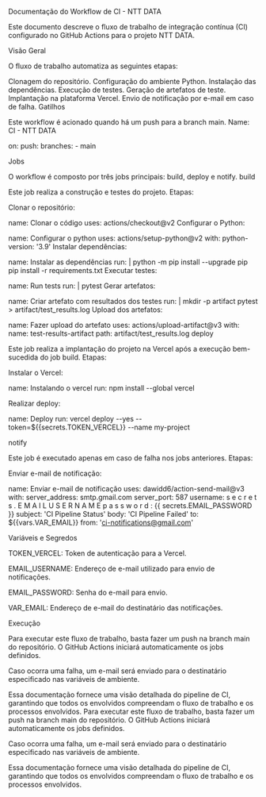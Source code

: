 Documentação do Workflow de CI - NTT DATA

Este documento descreve o fluxo de trabalho de integração contínua (CI) configurado no GitHub Actions para o projeto NTT DATA.

Visão Geral

O fluxo de trabalho automatiza as seguintes etapas:

Clonagem do repositório.
Configuração do ambiente Python.
Instalação das dependências.
Execução de testes.
Geração de artefatos de teste.
Implantação na plataforma Vercel.
Envio de notificação por e-mail em caso de falha.
Gatilhos

Este workflow é acionado quando há um push para a branch main.
Name: CI - NTT DATA

on: push: branches: - main

Jobs

O workflow é composto por três jobs principais: build, deploy e notify.
build

Este job realiza a construção e testes do projeto.
Etapas:

Clonar o repositório:

name: Clonar o código uses: actions/checkout@v2
Configurar o Python:

name: Configurar o python uses: actions/setup-python@v2 with: python-version: '3.9'
Instalar dependências:

name: Instalar as dependências run: | python -m pip install --upgrade pip pip install -r requirements.txt
Executar testes:

name: Run tests run: | pytest
Gerar artefatos:

name: Criar artefato com resultados dos testes run: | mkdir -p artifact pytest > artifact/test_results.log
Upload dos artefatos:

name: Fazer upload do artefato uses: actions/upload-artifact@v3 with: name: test-results-artifact path: artifact/test_results.log
deploy

Este job realiza a implantação do projeto na Vercel após a execução bem-sucedida do job build.
Etapas:

Instalar o Vercel:

name: Instalando o vercel run: npm install --global vercel

Realizar deploy:

name: Deploy run: vercel deploy --yes --token=${{secrets.TOKEN_VERCEL}} --name my-project

notify

Este job é executado apenas em caso de falha nos jobs anteriores.
Etapas:

Enviar e-mail de notificação:

name: Enviar e-mail de notificação uses: dawidd6/action-send-mail@v3 with: server_address: smtp.gmail.com server_port: 587 username: 
s
e
c
r
e
t
s
.
E
M
A
I
L
U
S
E
R
N
A
M
E
p
a
s
s
w
o
r
d
:
{{ secrets.EMAIL_PASSWORD }} subject: 'CI Pipeline Status' body: 'CI Pipeline Failed' to: ${{vars.VAR_EMAIL}} from: 'ci-notifications@gmail.com'

Variáveis e Segredos

TOKEN_VERCEL: Token de autenticação para a Vercel.

EMAIL_USERNAME: Endereço de e-mail utilizado para envio de notificações.

EMAIL_PASSWORD: Senha do e-mail para envio.

VAR_EMAIL: Endereço de e-mail do destinatário das notificações.

Execução

Para executar este fluxo de trabalho, basta fazer um push na branch main do repositório. O GitHub Actions iniciará automaticamente os jobs definidos.

Caso ocorra uma falha, um e-mail será enviado para o destinatário especificado nas variáveis de ambiente.

Essa documentação fornece uma visão detalhada do pipeline de CI, garantindo que todos os envolvidos compreendam o fluxo de trabalho e os processos envolvidos. Para executar este fluxo de trabalho, basta fazer um push na branch main do repositório. O GitHub Actions iniciará automaticamente os jobs definidos.

Caso ocorra uma falha, um e-mail será enviado para o destinatário especificado nas variáveis de ambiente.

Essa documentação fornece uma visão detalhada do pipeline de CI, garantindo que todos os envolvidos compreendam o fluxo de trabalho e os processos envolvidos.
